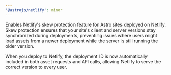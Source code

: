 ```yaml
---
'@astrojs/netlify': minor
---
```


Enables Netlify's skew protection feature for Astro sites deployed on Netlify. Skew protection ensures that your site's client and server versions stay synchronized during deployments, preventing issues where users might load assets from a newer deployment while the server is still running the older version.

When you deploy to Netlify, the deployment ID is now automatically included in both asset requests and API calls, allowing Netlify to serve the correct version to every user.
